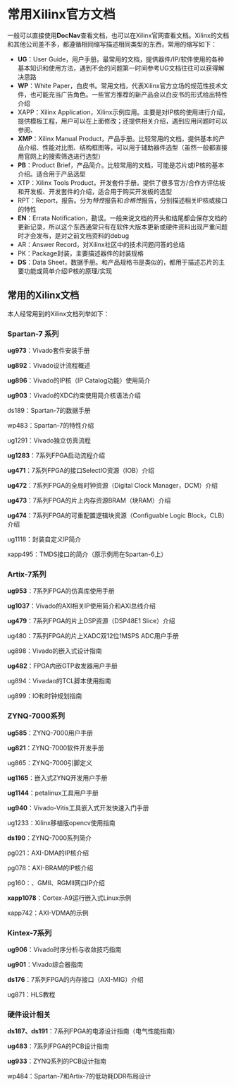 # 常用Xilinx官方文档

一般可以直接使用**DocNav**查看文档，也可以在Xilinx官网查看文档。Xilinx的文档和其他公司差不多，都遵循相同缩写描述相同类型的东西，常用的缩写如下：

* **UG**：User Guide，用户手册。最常用的文档，提供器件/IP/软件使用的各种基本知识和使用方法，遇到不会的问题第一时间参考UG文档往往可以获得解决思路
* **WP**：White Paper，白皮书。常用文档，代表Xilinx官方立场的规范性技术文件，也可能充当广告角色。一些官方推荐的新产品会以白皮书的形式给出特性介绍
* XAPP：Xilinx Application，Xilinx示例应用。主要是对IP核的使用进行介绍，提供模板工程，用户可以在上面修改；还提供相关介绍，遇到应用问题时可以参阅、
* **XMP**：Xilinx Manual Product，产品手册。比较常用的文档，提供基本的产品介绍、性能对比图、结构框图等，可以用于辅助器件选型（虽然一般都直接用官网上的搜索筛选进行选型）
* **PB**：Product Brief，产品简介。比较常用的文档，可能是芯片或IP核的基本介绍。适合用于产品选型
* XTP：Xilinx Tools Product，开发套件手册。提供了很多官方/合作方评估板和开发板、开发套件的介绍，适合用于购买开发板的选型
* RPT：Report，报告。分为*特性*报告和*合格性*报告，分别描述相关IP核或接口的特性
* **EN**：Errata Notification，勘误。一般来说文档的开头和结尾都会保存文档的更新记录，所以这个东西通常只有在软件大版本更新或硬件资料出现严重问题时才会发布，是对之前文档资料的debug
* AR：Answer Record，对Xilinx社区中的技术问题问答的总结
* PK：Package封装，主要描述器件的封装规格
* **DS**：Data Sheet，数据手册。和产品规格书是类似的，都用于描述芯片的主要功能或简单介绍IP核的原理/实现

## 常用的Xilinx文档

本人经常用到的Xilinx文档列举如下：

### Spartan-7 系列

**ug973**：Vivado套件安装手册

**ug892**：Vivado设计流程概述

**ug896**：Vivado的IP核（IP Catalog功能）使用简介

**ug903**：Vivado的XDC约束使用简介核语法介绍

ds189：Spartan-7的数据手册

wp483：Spartan-7的特性介绍

ug1291：Vivado独立仿真流程

**ug1283**：7系列FPGA启动流程介绍

**ug471**：7系列FPGA的接口SelectIO资源（IOB）介绍

**ug472**：7系列FPGA的全局时钟资源（Digital Clock Manager，DCM）介绍

**ug473**：7系列FPGA的片上内存资源BRAM（块RAM）介绍

**ug474**：7系列FPGA的可重配置逻辑块资源（Configuable Logic Block，CLB）介绍

ug1118：封装自定义IP简介

xapp495：TMDS接口的简介（原示例用在Spartan-6上）

### Artix-7系列

**ug953**：7系列FPGA的仿真库使用手册

**ug1037**：Vivado的AXI相关IP使用简介和AXI总线介绍

**ug479**：7系列FPGA的片上DSP资源（DSP48E1 Slice）介绍

ug480：7系列FPGA的片上XADC双12位1MSPS ADC用户手册

ug898：Vivado的嵌入式设计指南

**ug482**：FPGA内嵌GTP收发器用户手册

ug894：Vivadao的TCL脚本使用指南

ug899：IO和时钟规划指南

### ZYNQ-7000系列

**ug585**：ZYNQ-7000用户手册

**ug821**：ZYNQ-7000软件开发手册

ug865：ZYNQ-7000引脚定义

**ug1165**：嵌入式ZYNQ开发用户手册

**ug1144**：petalinux工具用户手册

**ug940**：Vivado-Vitis工具嵌入式开发快速入门手册

ug1233：Xilinx移植版opencv使用指南

**ds190**：ZYNQ-7000系列简介

pg021：AXI-DMA的IP核介绍

pg078：AXI-BRAM的IP核介绍

pg160：、GMII、RGMII网口IP介绍

**xapp1078**：Cortex-A9运行嵌入式Linux示例

xapp742：AXI-VDMA的示例

### Kintex-7系列

**ug906**：Vivado时序分析与收敛技巧指南

**ug901**：Vivado综合器指南

**ds176**：7系列FPGA的内存接口（AXI-MIG）介绍

ug871：HLS教程

### 硬件设计相关

**ds187、ds191**：7系列FPGA的电源设计指南（电气性能指南）

**ug483**：7系列FPGA的PCB设计指南

**ug933**：ZYNQ系列的PCB设计指南

wp484：Spartan-7和Artix-7的低功耗DDR布局设计